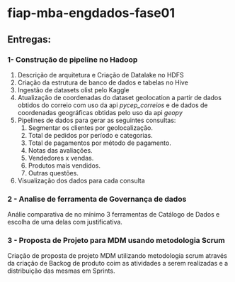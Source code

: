 # fiap-mba-engdados-fase01

## Entregas:

### 1- Construção de pipeline no Hadoop

 1. Descrição de arquitetura e Criação de Datalake no HDFS
 2. Criação da estrutura de banco de dados e tabelas no Hive
 3. Ingestão de datasets olist pelo Kaggle
 4. Atualização de coordenadas do dataset geolocation
a partir de dados obtidos do correio com uso da api
_pycep_correios_ e de dados de coordenadas geográficas 
obtidas pelo uso da api _geopy_
 5. Pipelines de dados para gerar as seguintes consultas:
    1. Segmentar os clientes por geolocalização.
    2. Total de pedidos por período e categorias.
    3. Total de pagamentos por método de pagamento.
    4. Notas das avaliações.
    5. Vendedores x vendas.
    6. Produtos mais vendidos.
    7. Outras questões.
 6. Visualização dos dados para cada consulta





### 2 - Analise de ferramenta de Governança de dados

Análie comparativa de no mínimo 3 ferramentas de Catálogo de Dados e escolha de uma delas com justificativa.

### 3 - Proposta de Projeto para MDM usando metodologia Scrum

Criação de proposta de projeto MDM utilizando metodologia scrum através da criação de Backog de produto coim as 
atividades a serem realizadas e a distribuição das mesmas em Sprints.

